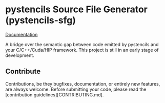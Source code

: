 # pystencils Source File Generator (pystencils-sfg)

[Documentation](https://da15siwa.pages.i10git.cs.fau.de/pystencils-sfg/)

A bridge over the semantic gap between code emitted by pystencils and your C/C++/Cuda/HIP framework.
This project is still in an early stage of development.

## Contribute

Contributions, be they bugfixes, documentation, or entirely new features, are always welcome.
Before submitting your code, please read the [contribution guidelines][CONTRIBUTING.md].

